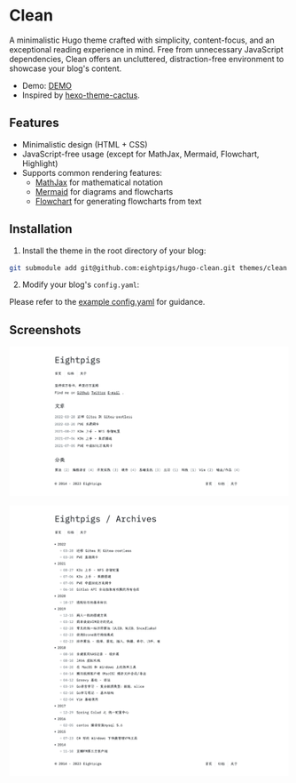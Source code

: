 # Clean

A minimalistic Hugo theme crafted with simplicity, content-focus, and an exceptional reading experience in mind. Free from unnecessary JavaScript dependencies, Clean offers an uncluttered, distraction-free environment to showcase your blog's content.

- Demo: [DEMO](https://eightpigs.io)
- Inspired by [hexo-theme-cactus](https://github.com/probberechts/hexo-theme-cactus).

## Features

- Minimalistic design (HTML + CSS)
- JavaScript-free usage (except for MathJax, Mermaid, Flowchart, Highlight)
- Supports common rendering features:
  - [MathJax](https://github.com/mathjax/MathJax) for mathematical notation
  - [Mermaid](https://github.com/mermaid-js/mermaid) for diagrams and flowcharts
  - [Flowchart](https://github.com/adrai/flowchart.js) for generating flowcharts from text

## Installation

1. Install the theme in the root directory of your blog:
```bash
git submodule add git@github.com:eightpigs/hugo-clean.git themes/clean
```

2. Modify your blog's `config.yaml`:

Please refer to the [example config.yaml](./config.yaml) for guidance.

## Screenshots

![home page](screenshots/home.png)

![archives or list page](screenshots/archives.png)
